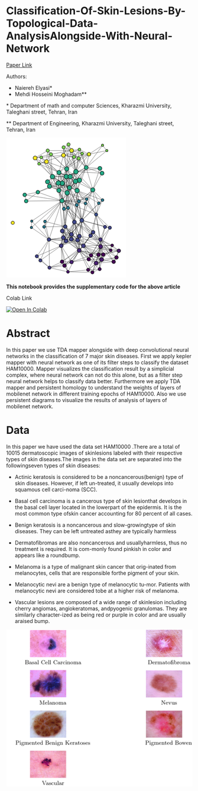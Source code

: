 # Classification-Of-Skin-Lesions-By-Topological-Data-AnalysisAlongside-With-Neural-Network

[Paper Link](https://www.techrxiv.org/articles/preprint/Classification_Of_Skin_Lesions_By_Topological_Data_Analysis_Alongside_With_Neural_Network/12628088)


Authors:
* Naiereh Elyasi*
* Mehdi Hosseini Moghadam**

\* Department of math and computer Sciences, Kharazmi University, Taleghani street, Tehran, Iran

** Department of Engineering, Kharazmi University, Taleghani street, Tehran, Iran

![TDA Result](./Image/Best.PNG?raw=true "Title")

**This notebook  provides the supplementary code for the above article**


Colab Link 

[![Open In Colab](https://colab.research.google.com/assets/colab-badge.svg)](https://colab.research.google.com/github/as-ideas/TransformerTTS/blob/master/notebooks/synthesize_forward_melgan.ipynb)


# Abstract               

In this paper we use TDA mapper alongside with deep convolutional neural networks in the classification of 7 major skin diseases. First we apply kepler mapper with neural network as one of its filter steps to classify the dataset HAM10000. Mapper visualizes the classification result by a simplicial complex, where neural network can not do this alone, but as a filter step neural network helps to classify data better. Furthermore we apply TDA mapper and persistent homology to understand the weights of layers of mobilenet network in different training epochs of HAM10000. Also we use persistent diagrams to visualize the results of analysis of layers of mobilenet network.


# Data

In this paper we have used the data set HAM10000 .There are a total of 10015 dermatoscopic images of skinlesions labeled with their respective types of skin diseases.The images in the data set are separated into the followingseven types of skin diseases:

* Actinic keratosis is considered to be a noncancerous(benign) type of skin diseases. However, if left un-treated, it usually develops into squamous cell carci-noma (SCC).

* Basal cell carcinoma is a cancerous type of skin lesionthat develops in the basal cell layer located in the lowerpart of the epidermis. It is the most common type ofskin cancer accounting for 80 percent of all cases.

* Benign keratosis is a noncancerous and slow-growingtype of skin diseases. They can be left untreated asthey are typically harmless

* Dermatofibromas are also noncancerous and usuallyharmless, thus no treatment is required. It is com-monly found pinkish in color and appears like a roundbump.

* Melanoma is a type of malignant skin cancer that orig-inated from melanocytes, cells that are responsible forthe pigment of your skin.

* Melanocytic nevi are a benign type of melanocytic tu-mor. Patients with melanocytic nevi are considered tobe at a higher risk of melanoma.

* Vascular lesions are composed of a wide range of skinlesion including cherry angiomas, angiokeratomas, andpyogenic granulomas. They are similarly character-ized as being red or purple in color and are usually araised bump.

![Skin Cancers](./Image/lesions.png?raw=true "Title")
